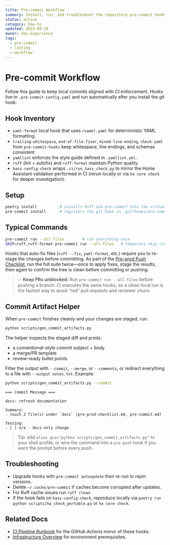 ```yaml
---
title: Pre-commit Workflow
summary: Install, run, and troubleshoot the repository pre-commit hooks.
status: active
category: how-to
updated: 2025-09-28
owner: dev-experience
tags:
  - pre-commit
  - linting
  - workflow
---
```


# Pre-commit Workflow

Follow this guide to keep local commits aligned with CI enforcement. Hooks live in `.pre-commit-config.yaml` and run automatically after you install the git hook.

## Hook Inventory
- `yaml-format` local hook that uses `ruamel.yaml` for deterministic YAML formatting.
- `trailing-whitespace`, `end-of-file-fixer`, `mixed-line-ending`, `check-yaml` from `pre-commit-hooks` keep whitespace, line endings, and schemas consistent.
- `yamllint` enforces the style guide defined in `.yamllint.yml`.
- `ruff` (lint + autofix) and `ruff-format` maintain Python quality.
- `hass-config-check` wraps `.ci/run_hass_check.py` to mirror the Home Assistant validation performed in CI (rerun locally or via `ha core check` for deeper investigation).

## Setup

```bash
poetry install          # installs Ruff and pre-commit into the virtualenv
pre-commit install      # registers the git hook in .git/hooks/pre-commit
```

## Typical Commands

```bash
pre-commit run --all-files        # run everything once
SKIP=ruff,ruff-format pre-commit run --all-files   # temporary skip (remember to re-run!)
```

Hooks that auto-fix files (`ruff --fix`, `yaml-format`, etc.) require you to re-stage the changes before committing. As part of the [Pre-prod Push Checklist](pre-prod-checklist.md), run the full suite twice—once to apply fixes, stage the results, then again to confirm the tree is clean before committing or pushing.

> ✅ **Keep PRs unblocked:** Run `pre-commit run --all-files` before pushing a branch. CI executes the same hooks, so a clean local run is the fastest way to avoid “red” pull requests and reviewer churn.

## Commit Artifact Helper

When `pre-commit` finishes cleanly and your changes are staged, run:

```bash
python scripts/gen_commit_artifacts.py
```

The helper inspects the staged diff and prints:
- a conventional-style commit subject + body
- a merge/PR template
- review-ready bullet points

Filter the output with `--commit`, `--merge`, or `--comments`, or redirect everything to a file with `--output notes.txt`. Example:

```bash
python scripts/gen_commit_artifacts.py --commit
```

```text
=== Commit Message ===

docs: refresh documentation

Summary:
- touch 2 file(s) under `docs` (pre-prod-checklist.md, pre-commit.md)

Testing:
- [ ] n/a - docs-only change
```

> Tip: add `alias gca="python scripts/gen_commit_artifacts.py"` to your shell profile, or wire the command into a `pre-push` hook if you want the prompt before every push.

## Troubleshooting
- Upgrade hooks with `pre-commit autoupdate` then re-run to repin versions.
- Delete `~/.cache/pre-commit` if caches become corrupted after updates.
- For Ruff cache issues run `ruff clean`.
- If the hook fails on `hass-config-check`, reproduce locally via `poetry run python scripts/ha_check_portable.py` or `ha core check`.

## Related Docs
- [CI Pipeline Runbook](ci.md) for the GitHub Actions mirror of these hooks.
- [Infrastructure Overview](../reference/infrastructure.md) for environment prerequisites.
